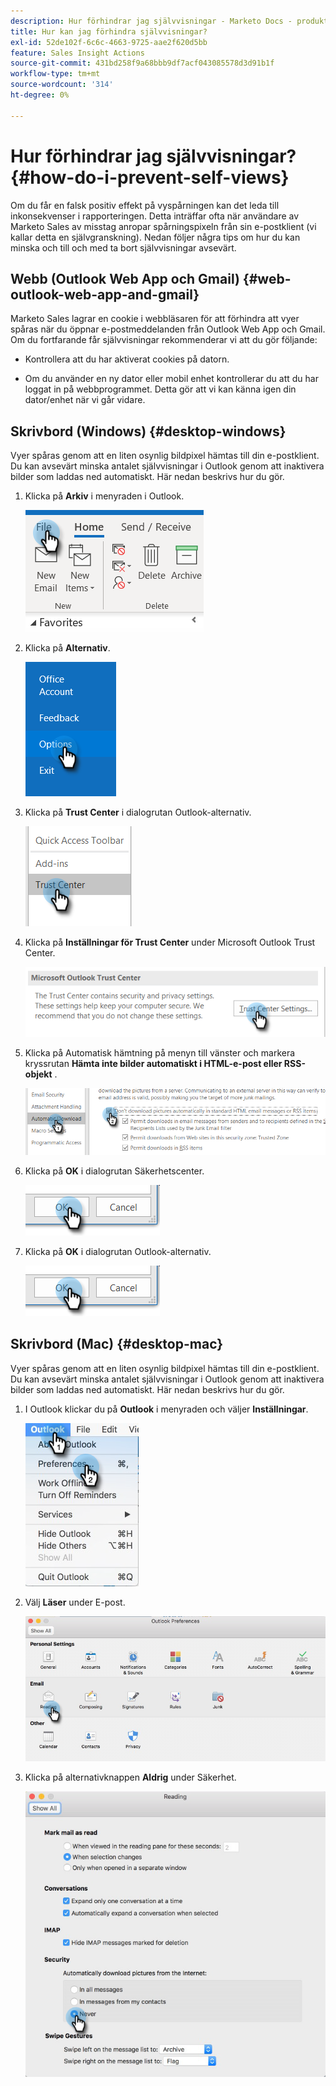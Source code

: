```yaml
---
description: Hur förhindrar jag självvisningar - Marketo Docs - produktdokumentation
title: Hur kan jag förhindra självvisningar?
exl-id: 52de102f-6c6c-4663-9725-aae2f620d5bb
feature: Sales Insight Actions
source-git-commit: 431bd258f9a68bbb9df7acf043085578d3d91b1f
workflow-type: tm+mt
source-wordcount: '314'
ht-degree: 0%

---
```


# Hur förhindrar jag självvisningar? {#how-do-i-prevent-self-views}

Om du får en falsk positiv effekt på vyspårningen kan det leda till inkonsekvenser i rapporteringen. Detta inträffar ofta när användare av Marketo Sales av misstag anropar spårningspixeln från sin e-postklient (vi kallar detta en självgranskning). Nedan följer några tips om hur du kan minska och till och med ta bort självvisningar avsevärt.

## Webb (Outlook Web App och Gmail) {#web-outlook-web-app-and-gmail}

Marketo Sales lagrar en cookie i webbläsaren för att förhindra att vyer spåras när du öppnar e-postmeddelanden från Outlook Web App och Gmail. Om du fortfarande får självvisningar rekommenderar vi att du gör följande:

* Kontrollera att du har aktiverat cookies på datorn.

* Om du använder en ny dator eller mobil enhet kontrollerar du att du har loggat in på webbprogrammet. Detta gör att vi kan känna igen din dator/enhet när vi går vidare.

## Skrivbord (Windows) {#desktop-windows}

Vyer spåras genom att en liten osynlig bildpixel hämtas till din e-postklient. Du kan avsevärt minska antalet självvisningar i Outlook genom att inaktivera bilder som laddas ned automatiskt. Här nedan beskrivs hur du gör.

1. Klicka på **Arkiv** i menyraden i Outlook.

   ![](assets/how-do-i-prevent-self-views-1.png)

1. Klicka på **Alternativ**.

   ![](assets/how-do-i-prevent-self-views-2.png)

1. Klicka på **Trust Center** i dialogrutan Outlook-alternativ.

   ![](assets/how-do-i-prevent-self-views-3.png)

1. Klicka på **Inställningar för Trust Center** under Microsoft Outlook Trust Center.

   ![](assets/how-do-i-prevent-self-views-4.png)

1. Klicka på Automatisk hämtning på menyn till vänster och markera kryssrutan **Hämta inte bilder automatiskt i HTML-e-post eller RSS-objekt** .

   ![](assets/how-do-i-prevent-self-views-5.png)

1. Klicka på **OK** i dialogrutan Säkerhetscenter.

   ![](assets/how-do-i-prevent-self-views-6.png)

1. Klicka på **OK** i dialogrutan Outlook-alternativ.

   ![](assets/how-do-i-prevent-self-views-7.png)

## Skrivbord (Mac) {#desktop-mac}

Vyer spåras genom att en liten osynlig bildpixel hämtas till din e-postklient. Du kan avsevärt minska antalet självvisningar i Outlook genom att inaktivera bilder som laddas ned automatiskt. Här nedan beskrivs hur du gör.

1. I Outlook klickar du på **Outlook** i menyraden och väljer **Inställningar**.

   ![](assets/how-do-i-prevent-self-views-8.png)

1. Välj **Läser** under E-post.

   ![](assets/how-do-i-prevent-self-views-9.png)

1. Klicka på alternativknappen **Aldrig** under Säkerhet.

   ![](assets/how-do-i-prevent-self-views-10.png)
